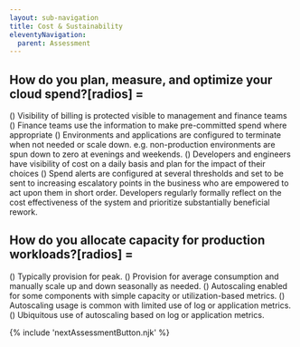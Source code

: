 ```yaml
---
layout: sub-navigation
title: Cost & Sustainability
eleventyNavigation:
  parent: Assessment
---
```


## How do you plan, measure, and optimize your cloud spend?[radios] = 
() Visibility of billing is protected visible to management and finance teams
() Finance teams use the information to make pre-committed spend where appropriate
() Environments and applications are configured to terminate when not needed or scale down. e.g. non-production environments are spun down to zero at evenings and weekends.
() Developers and engineers have visibility of cost on a daily basis and plan for the impact of their choices
() Spend alerts are configured at several thresholds and set to be sent to increasing escalatory points in the business who are empowered to act upon them in short order. Developers regularly formally reflect on the cost effectiveness of the system and prioritize substantially beneficial rework.

## How do you allocate capacity for production workloads?[radios] = 

() Typically provision for peak.
() Provision for average consumption and manually scale up and down seasonally as needed.
() Autoscaling enabled for some components with simple capacity or utilization-based metrics.
() Autoscaling usage is common with limited use of log or application metrics.
() Ubiquitous use of autoscaling based on log or application metrics.

{% include 'nextAssessmentButton.njk' %}
